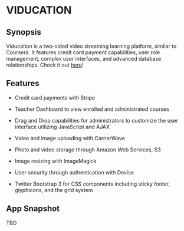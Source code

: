 # VIDUCATION

## Synopsis

Viducation is a two-sided video streaming learning platform, similar to Coursera. It features credit card payment capabilities, user role management, complex user interfaces, and advanced database relationships. Check it out [here](http://viducation.herokuapp.com/)!

## Features

- Credit card payments with Stripe

- Teacher Dashboard to view enrolled and administrated courses

- Drag and Drop capabilities for administrators to customize the user interface utilizing JavaScript and AJAX

- Video and image uploading with CarrierWave

- Photo and video storage through Amazon Web Services, S3

- Image resizing with ImageMagick

- User security through authentication with Devise

- Twitter Bootstrap 3 for CSS components including sticky footer, glyphicons, and the grid system

## App Snapshot

TBD

